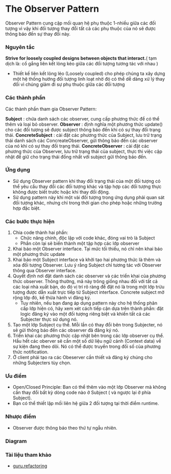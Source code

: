 # The Observer Pattern

Observer Pattern cung cập mối quan hệ phụ thuộc 1-nhiều giữa các đối tượng vì vậy khi đối tượng thay đổi tất cả các phụ thuộc của nó sẽ được thông báo đến sự thay đổi này.

### Nguyên tắc

**Strive for loosely coupled designs between objects that interact.**( tạm dịch là: cố gắng liên kết lỏng kẻo giữa các đối tượng tương tác với nhau )

- Thiết kế liên kết lỏng lẻo (Loosely coupled) cho phép chúng ta xây dựng một hệ thống hướng đối tượng linh loạt nhờ đó có thể dễ dàng xử lý thay đổi vì chúng giảm đi sự phụ thuộc giữa các đối tượng

### Các thành phần

Các thành phần tham gia Observer Pattern:

**Subject** : chứa danh sách các observer, cung cấp phương thức để có thể thêm và loại bỏ observer.
**Observer** : định nghĩa một phương thức update() cho các đối tượng sẽ được subject thông báo đến khi có sự thay đổi trạng thái.
**ConcreteSubject** : cài đặt các phương thức của Subject, lưu trữ trạng thái danh sách các ConcreateObserver, gửi thông báo đến các observer của nó khi có sự thay đổi trạng thái.
**ConcreteObserver** : cài đặt các phương thức của Observer, lưu trữ trạng thái của subject, thực thi việc cập nhật để giữ cho trạng thái đồng nhất với subject gửi thông báo đến.

### Ứng dụng

- Sử dụng Observer pattern khi thay đổi trạng thái của một đối tượng có thể yêu cầu thay đổi các đối tượng khác và tập hợp các đối tượng thực không được biết trước hoặc khi thay đổi động.
- Sử dụng pattern này khi một vài đối tượng trong ứng dụng phải quan sát đối tượng khác, nhưng chỉ trong thời gian cho phép hoặc những trường hợp đặc biệt.

### Các bước thực hiện

1. Chia code thành hai phần:
   - Chức năng chính, độc lập với code khác, đóng vai trò là Subject
   - Phần còn lại sẽ biến thành một tập hợp các lớp observer
2. Khai báo một Observer interface. Tại mức tối thiểu, nó chỉ nên khai báo một phương thức update
3. Khai báo một Subject interface và khởi tạo hai phương thức là thêm và xóa đối tượng Observer. Lưu ý rằng Subject chỉ tương tác với Observer thông qua Observer interface.
4. Quyết định nơi đặt danh sách các observer và các triển khai của phương thức observer. Thông thường, mã này trông giống nhau đối với tất cả các loại nhà xuất bản, do đó vị trí rõ ràng để đặt nó là trong một lớp trừu tượng được dẫn xuất trực tiếp từ Subject interface. Concrete subject mở rộng lớp đó, kế thừa hành vi đăng ký.
   - Tuy nhiên, nếu bạn đang áp dụng pattern này cho hệ thống phân cấp lớp hiện có, hãy xem xét cách tiếp cận dựa trên thành phần: đặt logic đăng ký vào một đối tượng riêng biệt và khiến tất cả các Subjecter thực sử dụng nó.
5. Tạo một lớp Subject cụ thể. Mỗi lần có thay đổi bên trong Subjecter, nó sẽ gửi thông báo đến các observer đã đăng ký nó.
6. Triển khai các phương thức cập nhật bên trong các lớp observer cụ thể. Hầu hết các oberver sẽ cần một số dữ liệu ngữ cảnh (Context data) về sự kiện đang theo dõi. Nó có thể được truyền trong đối số của phương thức notification.
7. Ở client phải tạo ra các Obeserver cần thiết và đăng ký chúng cho những Subjecters tùy chọn.

### Ưu điểm

- Open/Closed Principle: Ban có thể thêm vào một lớp Observer mà không cần thay đổi bất kỳ dòng code nào ở Subject ( và ngược lại ở phía Subject).
- Bạn có thể thiết lập mối liên hệ giữa 2 đối tượng tại thời điểm runtime.

### Nhược điểm

- Observer được thông báo theo thứ tự ngẫu nhiên.

### Diagram

### Tài liệu tham khảo

- [guru.refactoring](https://refactoring.guru/)
